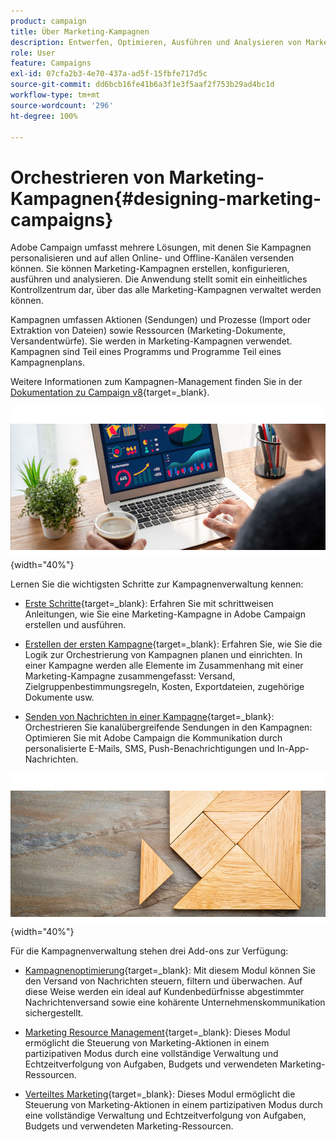 ```yaml
---
product: campaign
title: Über Marketing-Kampagnen
description: Entwerfen, Optimieren, Ausführen und Analysieren von Marketing-Kampagnen
role: User
feature: Campaigns
exl-id: 07cfa2b3-4e70-437a-ad5f-15fbfe717d5c
source-git-commit: dd6bcb16fe41b6a3f1e3f5aaf2f753b29ad4bc1d
workflow-type: tm+mt
source-wordcount: '296'
ht-degree: 100%

---
```


# Orchestrieren von Marketing-Kampagnen{#designing-marketing-campaigns}

Adobe Campaign umfasst mehrere Lösungen, mit denen Sie Kampagnen personalisieren und auf allen Online- und Offline-Kanälen versenden können. Sie können Marketing-Kampagnen erstellen, konfigurieren, ausführen und analysieren. Die Anwendung stellt somit ein einheitliches Kontrollzentrum dar, über das alle Marketing-Kampagnen verwaltet werden können.

Kampagnen umfassen Aktionen (Sendungen) und Prozesse (Import oder Extraktion von Dateien) sowie Ressourcen (Marketing-Dokumente, Versandentwürfe). Sie werden in Marketing-Kampagnen verwendet. Kampagnen sind Teil eines Programms und Programme Teil eines Kampagnenplans.

Weitere Informationen zum Kampagnen-Management finden Sie in der [Dokumentation zu Campaign v8](https://experienceleague.adobe.com/docs/campaign/campaign-v8/campaigns/campaigns.html?lang=de){target=_blank}.

![](assets/do-not-localize/campaign.jpg){width="40%"}

Lernen Sie die wichtigsten Schritte zur Kampagnenverwaltung kennen:

* [Erste Schritte](https://experienceleague.adobe.com/docs/campaign/automation/campaign-orchestration/set-up-campaigns.html?lang=de){target=_blank}: Erfahren Sie mit schrittweisen Anleitungen, wie Sie eine Marketing-Kampagne in Adobe Campaign erstellen und ausführen.

* [Erstellen der ersten Kampagne](https://experienceleague.adobe.com/docs/campaign/automation/campaign-orchestration/marketing-campaign-create.html?lang=de){target=_blank}: Erfahren Sie, wie Sie die Logik zur Orchestrierung von Kampagnen planen und einrichten. In einer Kampagne werden alle Elemente im Zusammenhang mit einer Marketing-Kampagne zusammengefasst: Versand, Zielgruppenbestimmungsregeln, Kosten, Exportdateien, zugehörige Dokumente usw.

* [Senden von Nachrichten in einer Kampagne](https://experienceleague.adobe.com/docs/campaign/automation/campaign-orchestration/marketing-campaign-deliveries.html?lang=de){target=_blank}: Orchestrieren Sie kanalübergreifende Sendungen in den Kampagnen: Optimieren Sie mit Adobe Campaign die Kommunikation durch personalisierte E-Mails, SMS, Push-Benachrichtigungen und In-App-Nachrichten.

![](assets/do-not-localize/add-on.jpg){width="40%"}

Für die Kampagnenverwaltung stehen drei Add-ons zur Verfügung:

* [Kampagnenoptimierung](https://experienceleague.adobe.com/docs/campaign/automation/campaign-optimization/campaign-typologies.html?lang=de){target=_blank}: Mit diesem Modul können Sie den Versand von Nachrichten steuern, filtern und überwachen. Auf diese Weise werden ein ideal auf Kundenbedürfnisse abgestimmter Nachrichtenversand sowie eine kohärente Unternehmenskommunikation sichergestellt.

* [Marketing Resource Management](https://experienceleague.adobe.com/docs/campaign/automation/mrm/about-marketing-resource-management.html?lang=de){target=_blank}: Dieses Modul ermöglicht die Steuerung von Marketing-Aktionen in einem partizipativen Modus durch eine vollständige Verwaltung und Echtzeitverfolgung von Aufgaben, Budgets und verwendeten Marketing-Ressourcen.

* [Verteiltes Marketing](https://experienceleague.adobe.com/docs/campaign/automation/distributed-marketing/about-distributed-marketing.html?lang=de){target=_blank}: Dieses Modul ermöglicht die Steuerung von Marketing-Aktionen in einem partizipativen Modus durch eine vollständige Verwaltung und Echtzeitverfolgung von Aufgaben, Budgets und verwendeten Marketing-Ressourcen.

<!--

Adobe Campaign lets you define, optimize, execute and analyze communications and marketing campaigns. Adobe Campaign acts like a unified order and execution center for marketing strategies. For more on this, refer to [Access campaigns](../../distributed/using/accessing-campaigns.md) and [Create marketing campaigns](../../campaign/using/setting-up-marketing-campaigns.md).

In addition, the **Marketing Resource Management (MRM)** module lets you control marketing actions in a collaborative mode by providing complete management and real-time tracking of the tasks, budgets and marketing resources involved. The Marketing Resource Management lets you optimize and regulate the management of internal and external processes, resources and marketing campaigns, as well as third party relations (agencies, printers, etc.). For more on this, refer to [this section](../../mrm/using/about-marketing-resource-management.md).

>[!NOTE]
>
>For more on the Adobe Campaign core functionalities, refer t [this section](../../platform/using/about-adobe-campaign-classic.md) section.  
>Capabilities related to population targeting, message personalization and message delivery on the various channels are detailed in [this section](../../delivery/using/steps-about-delivery-creation-steps.md).

![](assets/do-not-localize/how-to-video.png) [Discover marketing campaigns keys concepts in video](#video)

## Core concepts {#core-concepts}

The following concepts need to be known in the context of Campaign:

* **Campaign**

  A campaign centralizes all the elements related to a marketing campaign: deliveries, targeting rules, costs, export files, related documents, etc. Each campaign is attached to a program.

  For more on this, refer to [Adding a campaign](../../campaign/using/setting-up-marketing-campaigns.md#adding-a-campaign).

* **Program**

  A program lets you define marketing actions for a calendar period: launch, canvassing, loyalty, etc. Each program contains campaigns linked to a calendar, which provides an overall view.

* **Plan**

  The marketing plan can contain multiple programs. It is linked to a calendar period, has an allocated budget and can also be linked up to documents and objectives.

  For more on this, refer to [Campaign calendar](../../campaign/using/accessing-marketing-campaigns.md#campaign-calendar).

* **Workflow**

  A campaign workflow contains the same activities as for all workflows but is specific to the campaign. It enables you to create and configure deliveries for all available channels.

  For more on this, refer to [this section](../../campaign/using/marketing-campaign-deliveries.md#building-the-main-target-in-a-workflow).

* **Objectives**

  Within the campaign, program or plan, you can state a list of objectives. These are quantified values to be reached. At the end of the campaign, program or plan, the MRM module lets you compare the objectives and results in dedicated reports.

* **Delivery outline**

  A delivery outline is a structured description of a delivery. Every delivery can refer to a delivery outline which contains, for example, the related offers, documents to be attached, or a link to stores. An offer can be referenced in the delivery according to the delivery outline selected.

  For more on this, refer to [this section](../../campaign/using/marketing-campaign-deliveries.md#associating-and-structuring-resources-linked-via-a-delivery-outline).

## Tutorial {#video}

This video presents the key concepts of marketing campaigns.

>[!VIDEO](https://video.tv.adobe.com/v/326572?quality=12&captions=ger)

Additional Campaign Classic how-to videos are available [here](https://experienceleague.adobe.com/docs/campaign-classic-learn/tutorials/overview.html?lang=de).

-->